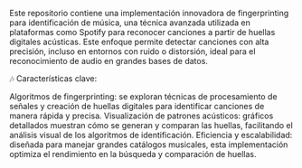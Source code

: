 Este repositorio contiene una implementación innovadora de fingerprinting para identificación de música, una técnica avanzada utilizada en plataformas como Spotify para reconocer canciones a partir de huellas digitales acústicas. Este enfoque permite detectar canciones con alta precisión, incluso en entornos con ruido o distorsión, ideal para el reconocimiento de audio en grandes bases de datos.

🎶 Características clave:

Algoritmos de fingerprinting: se exploran técnicas de procesamiento de señales y creación de huellas digitales para identificar canciones de manera rápida y precisa.
Visualización de patrones acústicos: gráficos detallados muestran cómo se generan y comparan las huellas, facilitando el análisis visual de los algoritmos de identificación.
Eficiencia y escalabilidad: diseñada para manejar grandes catálogos musicales, esta implementación optimiza el rendimiento en la búsqueda y comparación de huellas.
